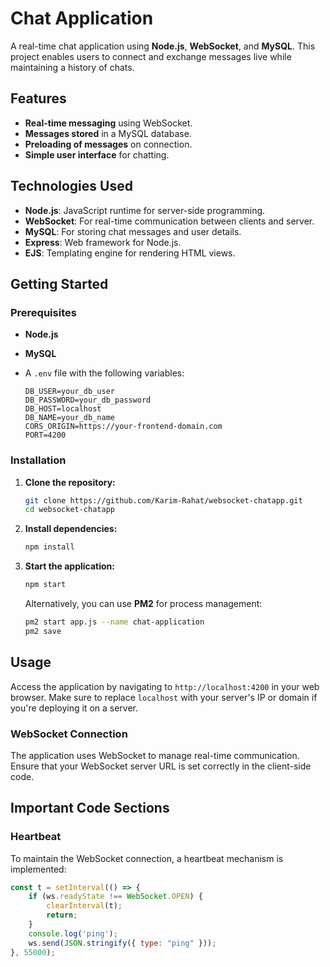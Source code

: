 # Chat Application

A real-time chat application using **Node.js**, **WebSocket**, and **MySQL**. This project enables users to connect and exchange messages live while maintaining a history of chats.

## Features

- **Real-time messaging** using WebSocket.
- **Messages stored** in a MySQL database.
- **Preloading of messages** on connection.
- **Simple user interface** for chatting.

## Technologies Used

- **Node.js**: JavaScript runtime for server-side programming.
- **WebSocket**: For real-time communication between clients and server.
- **MySQL**: For storing chat messages and user details.
- **Express**: Web framework for Node.js.
- **EJS**: Templating engine for rendering HTML views.

## Getting Started

### Prerequisites

- **Node.js**
- **MySQL**
- A `.env` file with the following variables:

    ```env
    DB_USER=your_db_user
    DB_PASSWORD=your_db_password
    DB_HOST=localhost
    DB_NAME=your_db_name
    CORS_ORIGIN=https://your-frontend-domain.com
    PORT=4200
    ```

### Installation

1. **Clone the repository:**

    ```bash
    git clone https://github.com/Karim-Rahat/websocket-chatapp.git
    cd websocket-chatapp
    ```

2. **Install dependencies:**

    ```bash
    npm install
    ```

3. **Start the application:**

    ```bash
    npm start
    ```

   Alternatively, you can use **PM2** for process management:

    ```bash
    pm2 start app.js --name chat-application
    pm2 save
    ```

## Usage

Access the application by navigating to `http://localhost:4200` in your web browser. Make sure to replace `localhost` with your server's IP or domain if you're deploying it on a server.

### WebSocket Connection

The application uses WebSocket to manage real-time communication. Ensure that your WebSocket server URL is set correctly in the client-side code.

## Important Code Sections

### Heartbeat

To maintain the WebSocket connection, a heartbeat mechanism is implemented:

```javascript
const t = setInterval(() => {
    if (ws.readyState !== WebSocket.OPEN) {
        clearInterval(t);
        return;
    }
    console.log('ping');
    ws.send(JSON.stringify({ type: "ping" }));
}, 55000);


